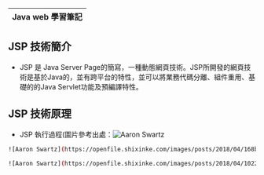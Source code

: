 |Java web 學習筆記 |
| ------ |
## JSP 技術簡介
- JSP 是 Java Server Page的簡寫，一種動態網頁技術。JSP所開發的網頁技術是基於Java的，並有跨平台的特性，並可以將業務代碼分離、組件重用、基礎的的Java Servlet功能及預編譯特性。
## JSP 技術原理
- JSP 執行過程(圖片參考出處：![Aaron Swartz](https://www.shixinke.com/java/jsp-basic-usage)
```sh
![Aaron Swartz](https://openfile.shixinke.com/images/posts/2018/04/168b9323119552eb88e45d0a83fcceff.png)
```
```sh
![Aaron Swartz](https://openfile.shixinke.com/images/posts/2018/04/1022b9cbb453ff19b666e098517fecdd.png)
```
